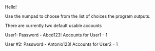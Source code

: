 Hello!

Use the numpad to choose from the list of choices the program outputs.

There are currently two default usable accounts

User1: Password - Abcd123!
    Accounts for User1
        - 1

User #2: Password - Antonio123!
    Accounts for User2
        - 1